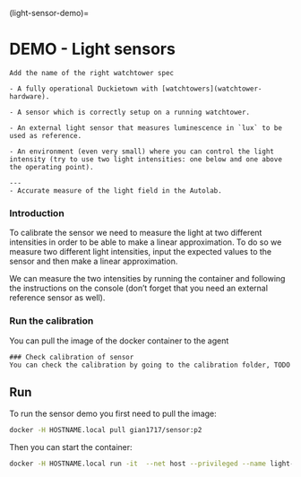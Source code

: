 (light-sensor-demo)=

# DEMO - Light sensors

```{todo}
Add the name of the right watchtower spec
```

```{needget}
- A fully operational Duckietown with [watchtowers](watchtower-hardware).

- A sensor which is correctly setup on a running watchtower.

- An external light sensor that measures luminescence in `lux` to be used as reference.

- An environment (even very small) where you can control the light intensity (try to use two light intensities: one below and one above the operating point).

---
- Accurate measure of the light field in the Autolab.
```

### Introduction

To calibrate the sensor we need to measure the light at two different intensities in order to be able to make a linear approximation. To do so we measure two different light intensities, input the expected values to the sensor and then make a linear approximation.

We can measure the two intensities by running the container and following the instructions on the console (don’t forget that you need an external reference sensor as well).

### Run the calibration
You can pull the image of the docker container to the agent

```{todo}
### Check calibration of sensor
You can check the calibration by going to the calibration folder, TODO
```

## Run

To run the sensor demo you first need to pull the image:

```bash
docker -H HOSTNAME.local pull gian1717/sensor:p2
```

Then you can start the container:

```bash
docker -H HOSTNAME.local run -it  --net host --privileged --name light-sensor -v /data:/data gian1717/sensor:p2
```
